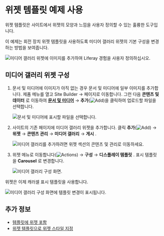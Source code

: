# 위젯 템플릿 예제 사용

위젯 템플릿은 사이트에서 위젯의 모양과 느낌을 사용자 정의할 수 있는 훌륭한 도구입니다.

이 예제는 회전 장치 위젯 템플릿을 사용하도록 미디어 갤러리 위젯의 기본 구성을 변경하는 방법을 보여줍니다.

![미디어 갤러리 위젯에 이미지를 추가하여 Liferay 경험을 사용자 정의하십시오.](./using-a-widget-template-example/images/04.gif)

## 미디어 갤러리 위젯 구성

1. 문서 및 미디어에 이미지가 아직 없는 경우 문서 및 미디어에 일부 이미지를 추가합니다. 제품 메뉴를 열고 Site Builder &rarr; 페이지로 이동합니다. 그런 다음 **콘텐츠 및 데이터** 로 이동하여 [**문서 및 미디어**](../../../../../content-authoring-and-management/documents-and-media/uploading-and-managing/uploading-files.md) &rarr; **추가**(![Add](../../../../images/icon-add.png))을 클릭하여 업로드할 파일을 선택합니다.

    ![문서 및 미디어에 표시할 파일을 선택합니다.](./using-a-widget-template-example/images/01.png)

1. 사이트의 기존 페이지에 미디어 갤러리 위젯을 추가합니다. 클릭 **추가**(![Add](../../../../images/icon-plus.png)) &rarr; **위젯** &rarr; **콘텐츠 관리** &rarr; **미디어 갤러리** &rarr; **게시** .

    ![미디어 갤러리를 추가하려면 위젯 섹션의 콘텐츠 및 관리로 이동하세요.](./using-a-widget-template-example/images/02.png)

1. 위젯 메뉴로 이동합니다(![Actions](../../../../images/icon-actions.png)) &rarr; **구성** &rarr; **디스플레이 템플릿** . 표시 템플릿을 **Carousel** 로 변경합니다.

    ![미디어 갤러리 구성 화면.](./using-a-widget-template-example/images/03.png)

  위젯은 이제 캐러셀 표시 템플릿을 사용합니다.

![미디어 갤러리 구성 화면에 템플릿 변경이 표시됩니다.](./using-a-widget-template-example/images/04.gif)

## 추가 정보

- [템플릿에 위젯 포함](../../../../../content-authoring-and-management/web-content/web-content-templates/embedding-widgets-in-templates.md)
- [위젯 템플릿으로 위젯 스타일 지정](../../../../../site-building/displaying-content/additional-content-display-options/styling-widgets-with-widget-templates.md)
